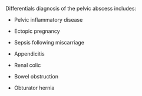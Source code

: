 Differentials diagnosis of the pelvic abscess includes:

- Pelvic inflammatory disease

- Ectopic pregnancy

- Sepsis following miscarriage

- Appendicitis

- Renal colic

- Bowel obstruction

- Obturator hernia